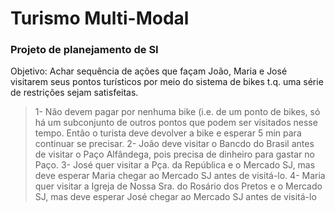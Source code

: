 # Turismo Multi-Modal
### Projeto de planejamento de SI

Objetivo: Achar sequência de ações que façam João, Maria e José visitarem seus pontos turísticos por meio do sistema de bikes t.q. uma série de restrições sejam satisfeitas.
>1- Não devem pagar por nenhuma bike (i.e. de um ponto de bikes, só há um subconjunto de outros pontos que podem ser visitados nesse tempo. Então o turista deve devolver a bike e esperar 5 min para continuar se precisar.
>2- João deve visitar o Bancdo do Brasil antes de visitar o Paço Alfândega, pois precisa de dinheiro para gastar no Paço.
>3- José quer visitar a Pça. da República e o Mercado SJ, mas deve esperar Maria chegar ao Mercado SJ antes de visitá-lo.
>4- Maria quer visitar a Igreja de Nossa Sra. do Rosário dos Pretos e o Mercado SJ, mas deve esperar José chegar ao Mercado SJ antes de visitá-lo

